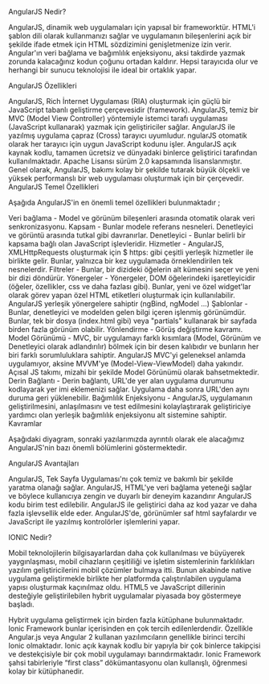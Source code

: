 AngularJS Nedir?

AngularJS, dinamik web uygulamaları için yapısal bir frameworktür. HTML'i şablon dili olarak kullanmanızı sağlar ve uygulamanın bileşenlerini açık bir şekilde ifade etmek için HTML sözdizimini genişletmenize izin verir. Angular'ın veri bağlama ve bağımlılık enjeksiyonu, aksi takdirde yazmak zorunda kalacağınız kodun çoğunu ortadan kaldırır. Hepsi tarayıcıda olur ve herhangi bir sunucu teknolojisi ile ideal bir ortaklık yapar.

AngularJS Özellikleri

AngularJS, Rich İnternet Uygulaması (RIA) oluşturmak için güçlü bir JavaScript tabanlı geliştirme çerçevesidir (framework).
AngularJS, temiz bir MVC (Model View Controller) yöntemiyle istemci tarafı uygulaması (JavaScript kullanarak) yazmak için geliştiriciler sağlar.
AngularJS ile yazılmış uygulama çapraz (Cross) tarayıcı uyumludur.
ngularJS otomatik olarak her tarayıcı için uygun JavaScript kodunu işler.
AngularJS açık kaynak kodlu, tamamen ücretsiz ve dünyadaki binlerce geliştirici tarafından kullanılmaktadır. Apache Lisansı sürüm 2.0 kapsamında lisanslanmıştır.
Genel olarak, AngularJS, bakımı kolay bir şekilde tutarak büyük ölçekli ve yüksek performanslı bir web uygulaması oluşturmak için bir çerçevedir.
AngularJS Temel Özellikleri

Aşağıda AngularJS'in en önemli temel özellikleri bulunmaktadır ;

Veri bağlama - Model ve görünüm bileşenleri arasında otomatik olarak veri senkronizasyonu.
Kapsam - Bunlar modele referans nesneleri. Denetleyici ve görüntü arasında tutkal gibi davranırlar.
Denetleyici - Bunlar belirli bir kapsama bağlı olan JavaScript işlevleridir.
Hizmetler - AngularJS, XMLHttpRequests oluşturmak için $ https: gibi çeşitli yerleşik hizmetler ile birlikte gelir. Bunlar, yalnızca bir kez uygulamada örneklendirilen tek nesnelerdir.
Filtreler - Bunlar, bir dizideki öğelerin alt kümesini seçer ve yeni bir dizi döndürür.
Yönergeler - Yönergeler, DOM öğelerindeki işaretleyicidir (öğeler, özellikler, css ve daha fazlası gibi). Bunlar, yeni ve özel widget'lar olarak görev yapan özel HTML etiketleri oluşturmak için kullanılabilir. AngularJS yerleşik yönergelere sahiptir (ngBind, ngModel ...)
Şablonlar - Bunlar, denetleyici ve modelden gelen bilgi içeren işlenmiş görünümdür. Bunlar, tek bir dosya (index.html gibi) veya "partials" kullanarak bir sayfada birden fazla görünüm olabilir.
Yönlendirme - Görüş değiştirme kavramı.
Model Görünümü - MVC, bir uygulamayı farklı kısımlara (Model, Görünüm ve Denetleyici olarak adlandırılır) bölmek için bir desen kalıbıdır ve bunların her biri farklı sorumluluklara sahiptir. AngularJS MVC'yi geleneksel anlamda uygulamıyor, aksine MVVM'ye (Model-View-ViewModel) daha yakındır. Açısal JS takımı, mizahi bir şekilde Model Görünümü olarak bahsetmektedir.
Derin Bağlantı - Derin bağlantı, URL'de yer alan uygulama durumunu kodlayarak yer imi eklemenizi sağlar. Uygulama daha sonra URL'den aynı duruma geri yüklenebilir.
Bağımlılık Enjeksiyonu - AngularJS, uygulamanın geliştirilmesini, anlaşılmasını ve test edilmesini kolaylaştırarak geliştiriciye yardımcı olan yerleşik bağımlılık enjeksiyonu alt sistemine sahiptir.
Kavramlar

Aşağıdaki diyagram, sonraki yazılarımızda ayrıntılı olarak ele alacağımız AngularJS'nin bazı önemli bölümlerini göstermektedir.

AngularJS Avantajları

AngularJS, Tek Sayfa Uygulaması'nı çok temiz ve bakımlı bir şekilde yaratma olanağı sağlar.
AngularJS, HTML'ye veri bağlama yeteneği sağlar ve böylece kullanıcıya zengin ve duyarlı bir deneyim kazandırır
AngularJS kodu birim test edilebilir.
AngularJS ile geliştirici daha az kod yazar ve daha fazla işlevsellik elde eder.
AngularJS'de, görünümler saf html sayfalardır ve JavaScript ile yazılmış kontrolörler işlemlerini yapar.

IONIC Nedir?

Mobil teknolojilerin bilgisayarlardan daha çok kullanılması ve büyüyerek yaygınlaşması, mobil cihazların çeşitliliği ve işletim sistemlerinin farklılıkları yazılım geliştiricilerini mobil çözümler bulmaya itti. Bunun akabinde native uygulama geliştirmekle birlikte her platformda çalıştırılabilen uygulama yapısı oluşturmak kaçınılmaz oldu. HTML5 ve JavaScript dillerinin desteğiyle geliştirilebilen hybrit uygulamalar piyasada boy göstermeye başladı.

Hybrit uygulama geliştirmek için birden fazla kütüphane bulunmaktadır. Ionic Framework bunlar içerisinden en çok tercih edilenlerdendir. Özellikle Angular.js veya Angular 2 kullanan yazılımcıların genellikle birinci tercihi Ionic olmaktadır. Ionic açık kaynak kodlu bir yapıyla bir çok binlerce takipçisi ve destekçisiyle bir çok mobil uygulamayı barındırmaktadır. Ionic Framework şahsi tabirleriyle “first class” dökümantasyonu olan kullanışlı, öğrenmesi kolay bir kütüphanedir.
